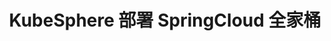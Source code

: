 ---
title: KubeSphere 部署 SpringCloud 全家桶
keywords: Kubesphere, Kubesphere learn
description: Kubesphere

video: 
  videoUrl: https://pek3b.qingstor.com/kubesphere-community/videos/%E4%BA%91%E5%8E%9F%E7%94%9F%E5%AE%9E%E6%88%98/%E7%AC%AC%E4%BA%8C%E6%9C%9F/35%E3%80%81%E5%BE%AE%E6%9C%8D%E5%8A%A1-%E5%9C%A8%20KubeSphere%20%E4%B8%8A%E9%83%A8%E7%BD%B2%20Spring%20Cloud%20%E5%85%A8%E5%AE%B6%E6%A1%B6.mp4
---